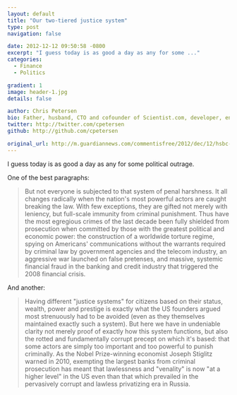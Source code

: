 ```yaml
---
layout: default
title: "Our two-tiered justice system"
type: post
navigation: false

date: 2012-12-12 09:50:58 -0800
excerpt: "I guess today is as good a day as any for some ..."
categories:
  - Finance
  - Politics

gradient: 1
image: header-1.jpg
details: false

author: Chris Petersen
bio: Father, husband, CTO and cofounder of Scientist.com, developer, entrepreneur and technologist.
twitter: http://twitter.com/cpetersen
github: http://github.com/cpetersen

original_url: http://m.guardiannews.com/commentisfree/2012/dec/12/hsbc-prosecution-fine-money-laundering
---
```



I guess today is as good a day as any for some political outrage. 

 One of the best paragraphs: 

 > But not everyone is subjected to that system of penal harshness. It all changes radically when the nation's most powerful actors are caught breaking the law. With few exceptions, they are gifted not merely with leniency, but full-scale immunity from criminal punishment. Thus have the most egregious crimes of the last decade been fully shielded from prosecution when committed by those with the greatest political and economic power: the construction of a worldwide torture regime, spying on Americans' communications without the warrants required by criminal law by government agencies and the telecom industry, an aggressive war launched on false pretenses, and massive, systemic financial fraud in the banking and credit industry that triggered the 2008 financial crisis.

 And another: 

 > Having different "justice systems" for citizens based on their status, wealth, power and prestige is exactly what the US founders argued most strenuously had to be avoided (even as they themselves maintained exactly such a system). But here we have in undeniable clarity not merely proof of exactly how this system functions, but also the rotted and fundamentally corrupt precept on which it's based: that some actors are simply too important and too powerful to punish criminally. As the Nobel Prize-winning economist Joseph Stiglitz warned in 2010, exempting the largest banks from criminal prosecution has meant that lawlessness and "venality" is now "at a higher level" in the US even than that which prevailed in the pervasively corrupt and lawless privatizing era in Russia.

